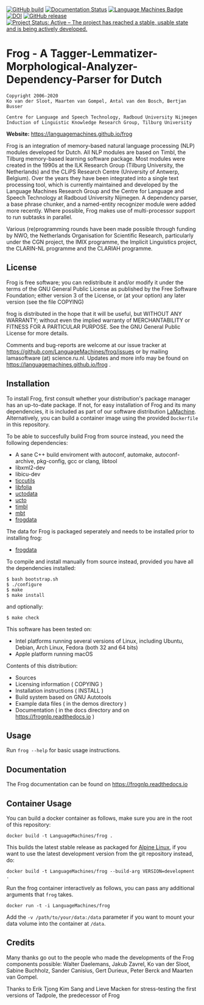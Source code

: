 [![GitHub build](https://github.com/LanguageMachines/frog/actions/workflows/frog.yml/badge.svg?branch=master)](https://github.com/LanguageMachines/frog/actions/)
[![Documentation Status](https://readthedocs.org/projects/frognlp/badge/?version=latest)](https://frognlp.readthedocs.io/?badge=latest)
[![Language Machines Badge](http://applejack.science.ru.nl/lamabadge.php/frog)](http://applejack.science.ru.nl/languagemachines/)
[![DOI](https://zenodo.org/badge/20526435.svg)](https://zenodo.org/badge/latestdoi/20526435) [![GitHub release](https://img.shields.io/github/release/LanguageMachines/frog.svg)](https://GitHub.com/LanguageMachines/frog/releases/)
[![Project Status: Active – The project has reached a stable, usable state and is being actively developed.](https://www.repostatus.org/badges/latest/active.svg)](https://www.repostatus.org/#active)

# Frog - A Tagger-Lemmatizer-Morphological-Analyzer-Dependency-Parser for Dutch

    Copyright 2006-2020
    Ko van der Sloot, Maarten van Gompel, Antal van den Bosch, Bertjan Busser

    Centre for Language and Speech Technology, Radboud University Nijmegen
    Induction of Linguistic Knowledge Research Group, Tilburg University

**Website:** https://languagemachines.github.io/frog

Frog is an integration of memory-based natural language processing (NLP)
modules developed for Dutch. All NLP modules are based on Timbl, the Tilburg
memory-based learning software package. Most modules were created in the 1990s
at the ILK Research Group (Tilburg University, the Netherlands) and the CLiPS
Research Centre (University of Antwerp, Belgium). Over the years they have been
integrated into a single text processing tool, which is currently maintained
and developed by the Language Machines Research Group and the Centre for
Language and Speech Technology at Radboud University Nijmegen. A dependency
parser, a base phrase chunker, and a named-entity recognizer module were added
more recently. Where possible, Frog makes use of multi-processor support to run
subtasks in parallel.

Various (re)programming rounds have been made possible through funding by NWO,
the Netherlands Organisation for Scientific Research, particularly under the
CGN project, the IMIX programme, the Implicit Linguistics project, the
CLARIN-NL programme and the CLARIAH programme.

## License

Frog is free software; you can redistribute it and/or modify it under the terms
of the GNU General Public License as published by the Free Software Foundation;
either version 3 of the License, or (at your option) any later version (see the file COPYING)

frog is distributed in the hope that it will be useful, but WITHOUT ANY
WARRANTY; without even the implied warranty of MERCHANTABILITY or FITNESS FOR A
PARTICULAR PURPOSE.  See the GNU General Public License for more details.

Comments and bug-reports are welcome at our issue tracker at
https://github.com/LanguageMachines/frog/issues or by mailing
lamasoftware (at) science.ru.nl.
Updates and more info may be found on
https://languagemachines.github.io/frog .

## Installation

To install Frog, first consult whether your distribution's package manager has an up-to-date package.  If not, for easy
installation of Frog and its many dependencies, it is included as part of our software distribution [LaMachine](https://proycon.github.io/LaMachine).
Alternatively, you can build a container image using the provided `Dockerfile` in
this repository.

To be able to succesfully build Frog from source instead, you need the following dependencies:

* A sane C++ build enviroment with autoconf, automake, autoconf-archive, pkg-config, gcc or clang,  libtool
* libxml2-dev
* libicu-dev
* [ticcutils](https://github.com/LanguageMachines/ticcutils)
* [libfolia](https://github.com/LanguageMachines/libfolia)
* [uctodata](https://github.com/LanguageMachines/uctodata)
* [ucto](https://github.com/LanguageMachines/ucto)
* [timbl](https://github.com/LanguageMachines/timbl)
* [mbt](https://github.com/LanguageMachines/mbt)
* [frogdata](https://github.com/LanguageMachines/frogdata)

The data for Frog is packaged seperately and needs to be installed prior to installing frog:
- [frogdata](https://github.com/LanguageMachines/frogdata)

To compile and install manually from source instead, provided you have all the dependencies installed:

    $ bash bootstrap.sh
    $ ./configure
    $ make
    $ make install

and optionally:

    $ make check

This software has been tested on:

* Intel platforms running several versions of Linux, including Ubuntu, Debian, Arch Linux, Fedora (both 32 and 64 bits)
* Apple platform running macOS

Contents of this distribution:

* Sources
* Licensing information ( COPYING )
* Installation instructions ( INSTALL )
* Build system based on GNU Autotools
* Example data files ( in the demos directory )
* Documentation ( in the docs directory and on https://frognlp.readthedocs.io )

## Usage

Run ``frog --help`` for basic usage instructions.

## Documentation

The Frog documentation can be found on https://frognlp.readthedocs.io

## Container Usage

You can build a docker container as follows, make sure you are in the root of this repository:

``docker build -t LanguageMachines/frog .``

This builds the latest stable release as packaged for [Alpine Linux](https://pkgs.alpinelinux.org/packages?name=frog), if you want to use the latest development version
from the git repository instead, do:

``docker build -t LanguageMachines/frog --build-arg VERSION=development .``

Run the frog container interactively as follows, you can pass any additional arguments that ``frog`` takes.

``docker run -t -i LanguageMachines/frog``

Add the ``-v /path/to/your/data:/data`` parameter if you want to mount your data volume into the container at `/data`.

## Credits

Many thanks go out to the people who made the developments of the Frog
components possible: Walter Daelemans, Jakub Zavrel, Ko van der Sloot, Sabine
Buchholz, Sander Canisius, Gert Durieux, Peter Berck and Maarten van Gompel.

Thanks to Erik Tjong Kim Sang and Lieve Macken for stress-testing the first
versions of Tadpole, the predecessor of Frog
